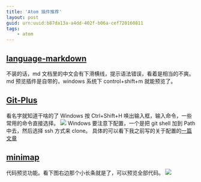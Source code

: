 ```yaml
---
title: 'Atom 插件推荐'
layout: post
guid: urn:uuid:b87da13a-a4dd-402f-b06a-cef720160811
tags:
    - atom
---
```


## [language-markdown](https://atom.io/packages/language-markdown)
不装的话，md 文档里的中文会有下滑横线，提示语法错误，看着是相当的不爽。
md 预览插件是自带的，windows 系统下 control+shift+m 就能预览了。

## [Git-Plus](https://atom.io/packages/git-plus)
看名字就知道干啥的了
Windows 按 Ctrl+Shift+H 唤出输入框，输入命令，一些常用的命令直接选择。
![](https://i.github-camo.com/78e2bafa5f9b3afdf47d7e02e3f949fea4801fc0/68747470733a2f2f7261772e67697468756275736572636f6e74656e742e636f6d2f616b6f6e77692f6769742d706c75732f6d61737465722f636f6d6d69742e676966)
Windows 要注意下配置，一个是把 git shell 加到 Path 中去，然后选择 ssh 方式来 clone。
具体的可以看下我之前写的关于配置的[一篇文章](http://deadlion.cn/2016/03/14/Atom-package-git-plus-%E4%BD%BF%E7%94%A8%E8%AF%B4%E6%98%8E.html)

## [minimap](https://atom.io/packages/minimap)
代码预览功能。看下图右边那个小长条就是了，可以预览全部代码。
![](https://i.github-camo.com/bb671dcf7706c32eb432472c2cd69d354f824661/68747470733a2f2f6769746875622e636f6d2f61746f6d2d6d696e696d61702f6d696e696d61702f626c6f622f6d61737465722f7265736f75726365732f73637265656e73686f742e706e673f7261773d74727565)
